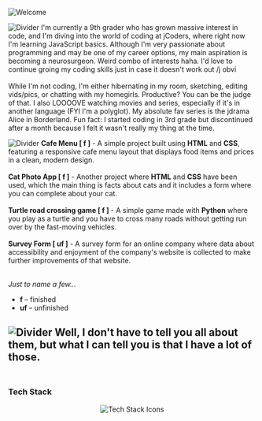 ![Welcome](https://vaxerski.xyz/github/TopGif.gif)

![Divider](https://vaxerski.xyz/github/aboutme2.gif)
I'm currently a 9th grader who has grown massive interest in code, and I'm diving into the world of coding at jCoders, where right now I'm learning JavaScript basics. Although I'm very passionate about programming and may be one of my career options, my main aspiration is becoming a neurosurgeon. Weird combo of interests haha. I'd love to continue groing my coding skills just in case it doesn't work out /j obvi<br/>
<br/>
While I'm not coding, I'm either hibernating in my room, sketching, editing vids/pics, or chatting with my homegirls. Productive? You can be the judge of that. I also LOOOOVE watching movies and series, especially if it's in another language (FYI I'm a polyglot). My absolute fav series is the jdrama Alice in Borderland. Fun fact: I started coding in 3rd grade but discontinued after a month because I felt it wasn't really my thing at the time.
<br/>

![Divider](https://vaxerski.xyz/github/repos1.gif)
**Cafe Menu [ f ]** -  A simple project built using **HTML** and **CSS**, featuring a responsive cafe menu layout that displays food items and prices in a clean, modern design. <br><br>
**Cat Photo App [ f ]** - Another project where **HTML** and **CSS** have been used, which the main thing is facts about cats and it includes a form where you can complete about your cat. <br><br>
**Turtle road crossing game [ f ]** - A simple game made with **Python** where you play as a turtle and you have to cross many roads without getting run over by the fast-moving vehicles. <br><br>
**Survey Form [ uf ]** - A survey form for an online company where data about accessibility and enjoyment of the company's website is collected to make further improvements of that website. <br><br>

*Just to name a few...*
  
- **f** – finished  
- **uf** – unfinished


![Divider](https://vaxerski.xyz/github/repos2.gif)
Well, I don't have to tell you all about them, but what I can tell you is that I have a lot of those.<br/><br/>
---

### Tech Stack  

<div align="center">
  <img src="https://skillicons.dev/icons?i=html,css,javascript,python" alt="Tech Stack Icons" />
</div>
